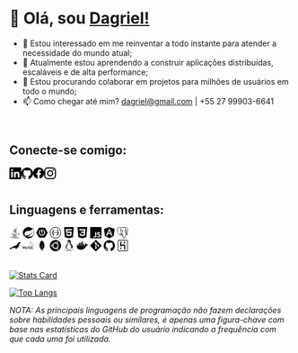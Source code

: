 # 👋 Olá, sou [Dagriel!](https://dagriel.github.io)

- 👀 Estou interessado em me reinventar a todo instante para atender a necessidade do mundo atual;
- 🌱 Atualmente estou aprendendo a construir aplicações distribuídas, escaláveis e de alta performance;
- 💞️ Estou procurando colaborar em projetos para milhões de usuários em todo o mundo;
- 📫 Como chegar até mim? dagriel@gmail.com | +55 27 99903-6641
<br />

## Conecte-se comigo:

<a href="http://www.linkedin.com/in/dagriel">
  <img align="left" alt="Dagriel's LinkedIn" width="21px" src="https://raw.githubusercontent.com/dagriel/dagriel/1e88a67688dc59aa0d8322c8678343d74692bf1d/assets/linkedin.svg" />
</a>
<a href="https://github.com/dagriel">
  <img align="left" alt="Dagriel's GitHub" width="21px" src="https://raw.githubusercontent.com/dagriel/dagriel/1e88a67688dc59aa0d8322c8678343d74692bf1d/assets/github.svg" />
</a>
<a href="https://www.facebook.com/profile.php?id=100008315940662">
  <img align="left" alt="Dagriel Lacruz | Facebook" width="20px" src="https://raw.githubusercontent.com/dagriel/dagriel/1e88a67688dc59aa0d8322c8678343d74692bf1d/assets/facebook.svg" />
</a>
<a href="https://instagram.com/dagriellacruz">
  <img align="left" alt="Dagriel's Instagram" width="21px" src="https://raw.githubusercontent.com/dagriel/dagriel/1e88a67688dc59aa0d8322c8678343d74692bf1d/assets/instagram.svg" />
</a>
<br />
<br />

## Linguagens e ferramentas:

<code><img height="20" src="https://raw.githubusercontent.com/dagriel/dagriel/1e88a67688dc59aa0d8322c8678343d74692bf1d/assets/java.svg"></code>
<code><img height="20" src="https://raw.githubusercontent.com/dagriel/dagriel/1e88a67688dc59aa0d8322c8678343d74692bf1d/assets/spring.svg"></code>
<code><img height="20" src="https://raw.githubusercontent.com/dagriel/dagriel/1e88a67688dc59aa0d8322c8678343d74692bf1d/assets/springboot.svg"></code>
<code><img height="20" src="https://raw.githubusercontent.com/dagriel/dagriel/1e88a67688dc59aa0d8322c8678343d74692bf1d/assets/swagger.svg"></code>
<code><img height="20" src="https://raw.githubusercontent.com/dagriel/dagriel/1e88a67688dc59aa0d8322c8678343d74692bf1d/assets/html5.svg"></code>
<code><img height="20" src="https://raw.githubusercontent.com/dagriel/dagriel/1e88a67688dc59aa0d8322c8678343d74692bf1d/assets/css3.svg"></code>
<code><img height="20" src="https://raw.githubusercontent.com/dagriel/dagriel/1e88a67688dc59aa0d8322c8678343d74692bf1d/assets/javascript.svg"></code>
<code><img height="20" src="https://raw.githubusercontent.com/dagriel/dagriel/1e88a67688dc59aa0d8322c8678343d74692bf1d/assets/angular.svg"></code>
<code><img height="20" src="https://raw.githubusercontent.com/dagriel/dagriel/1e88a67688dc59aa0d8322c8678343d74692bf1d/assets/postgresql.svg"></code>    
<code><img height="20" src="https://raw.githubusercontent.com/dagriel/dagriel/1e88a67688dc59aa0d8322c8678343d74692bf1d/assets/mariadb.svg"></code>
<code><img height="20" src="https://raw.githubusercontent.com/dagriel/dagriel/1e88a67688dc59aa0d8322c8678343d74692bf1d/assets/mysql.svg"></code>
<code><img height="20" src="https://raw.githubusercontent.com/dagriel/dagriel/1e88a67688dc59aa0d8322c8678343d74692bf1d/assets/mongodb.svg"></code>
<code><img height="20" src="https://raw.githubusercontent.com/dagriel/dagriel/1e88a67688dc59aa0d8322c8678343d74692bf1d/assets/ubuntu.svg"></code>
<code><img height="20" src="https://raw.githubusercontent.com/dagriel/dagriel/1e88a67688dc59aa0d8322c8678343d74692bf1d/assets/linux.svg"></code>
<code><img height="20" src="https://raw.githubusercontent.com/dagriel/dagriel/1e88a67688dc59aa0d8322c8678343d74692bf1d/assets/docker.svg"></code>
<code><img height="20" src="https://raw.githubusercontent.com/dagriel/dagriel/1e88a67688dc59aa0d8322c8678343d74692bf1d/assets/git.svg"></code>
<code><img height="20" src="https://raw.githubusercontent.com/dagriel/dagriel/1e88a67688dc59aa0d8322c8678343d74692bf1d/assets/github.svg"></code>
<code><img height="20" src="https://raw.githubusercontent.com/dagriel/dagriel/1e88a67688dc59aa0d8322c8678343d74692bf1d/assets/heroku.svg"></code>
<br />
<br />

[![Stats Card](https://github-readme-stats-brown-eta-15.vercel.app/api?username=dagriel&show_icons=true&count_private=true&include_all_commits=true&theme=dark)](https://github.com/dagriel)

[![Top Langs](https://github-readme-stats-brown-eta-15.vercel.app/api/top-langs/?username=dagriel&theme=dark)](https://github.com/dagriel)

*NOTA: As principais linguagens de programação não fazem declarações sobre habilidades pessoais ou similares, é apenas uma figura-chave com base nas estatísticas do GitHub do usuário indicando a frequência com que cada uma foi utilizada.*